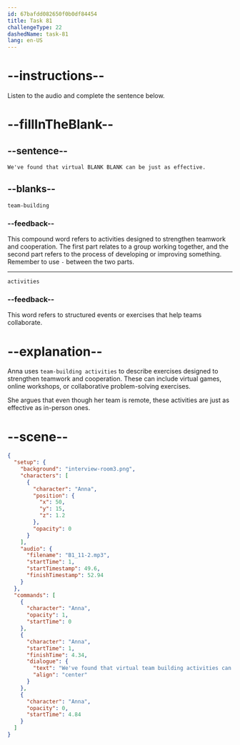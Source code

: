 ```yaml
---
id: 67bafdd082650f0b0df84454
title: Task 81
challengeType: 22
dashedName: task-81
lang: en-US
---
```


<!-- (Audio) Anna: We've found that virtual team-building activities can be just as effective. -->

# --instructions--

Listen to the audio and complete the sentence below.

# --fillInTheBlank--

## --sentence--

`We've found that virtual BLANK BLANK can be just as effective.`

## --blanks--

`team-building`

### --feedback--  

This compound word refers to activities designed to strengthen teamwork and cooperation. The first part relates to a group working together, and the second part refers to the process of developing or improving something. Remember to use `-` between the two parts. 

---

`activities`

### --feedback--

This word refers to structured events or exercises that help teams collaborate.

# --explanation--

Anna uses `team-building activities` to describe exercises designed to strengthen teamwork and cooperation. These can include virtual games, online workshops, or collaborative problem-solving exercises.

She argues that even though her team is remote, these activities are just as effective as in-person ones.

# --scene--

```json
{
  "setup": {
    "background": "interview-room3.png",
    "characters": [
      {
        "character": "Anna",
        "position": {
          "x": 50,
          "y": 15,
          "z": 1.2
        },
        "opacity": 0
      }
    ],
    "audio": {
      "filename": "B1_11-2.mp3",
      "startTime": 1,
      "startTimestamp": 49.6,
      "finishTimestamp": 52.94
    }
  },
  "commands": [
    {
      "character": "Anna",
      "opacity": 1,
      "startTime": 0
    },
    {
      "character": "Anna",
      "startTime": 1,
      "finishTime": 4.34,
      "dialogue": {
        "text": "We've found that virtual team building activities can be just as effective.",
        "align": "center"
      }
    },
    {
      "character": "Anna",
      "opacity": 0,
      "startTime": 4.84
    }
  ]
}
```
